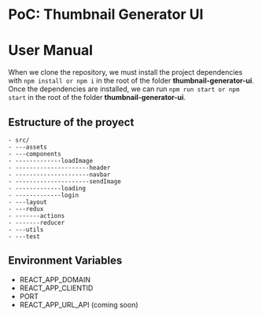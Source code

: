 # PoC: Thumbnail Generator UI

# User Manual

When we clone the repository, we must install the project dependencies with `npm install or npm i` in the root of the folder **thumbnail-generator-ui**.
Once the dependencies are installed, we can run `npm run start or npm start` in the root of the folder **thumbnail-generator-ui**.

## Estructure of the proyect

    - src/
    - ---assets
    - ---components
    - -------------loadImage
    - ---------------------header
    - ---------------------navbar
    - ---------------------sendImage
    - -------------loading
    - -------------login
    - ---layout
    - ---redux
    - -------actions
    - -------reducer
    - ---utils
    - ---test

## Environment Variables

- REACT_APP_DOMAIN
- REACT_APP_CLIENTID
- PORT
- REACT_APP_URL_API (coming soon)
